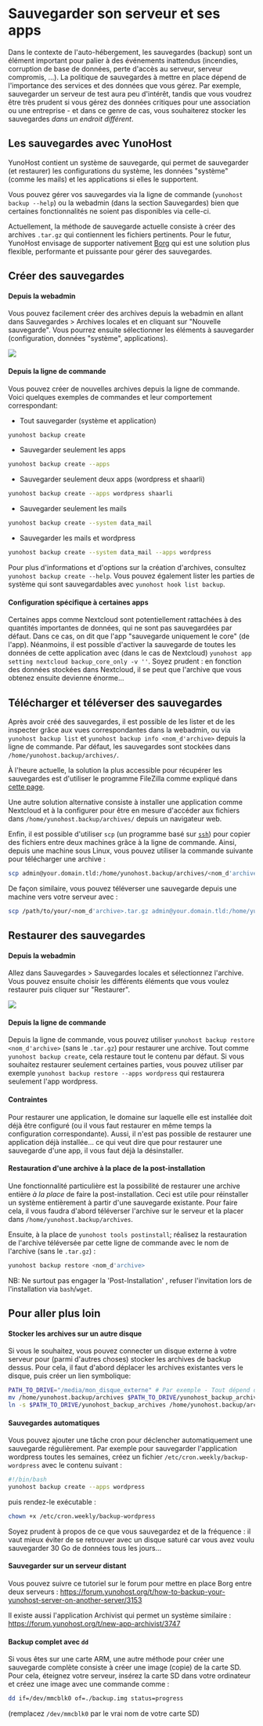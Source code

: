 Sauvegarder son serveur et ses apps
===================================

Dans le contexte de l'auto-hébergement, les sauvegardes (backup) sont un élément important pour palier à des événements inattendus (incendies, corruption de base de données, perte d'accès au serveur, serveur compromis, ...). La politique de sauvegardes à mettre en place dépend de l'importance des services et des données que vous gérez. Par exemple, sauvegarder un serveur de test aura peu d'intérêt, tandis que vous voudrez être très prudent si vous gérez des données critiques pour une association ou une entreprise - et dans ce genre de cas, vous souhaiterez stocker les sauvegardes *dans un endroit différent*.

Les sauvegardes avec YunoHost
-----------------------------

YunoHost contient un système de sauvegarde, qui permet de sauvegarder (et restaurer) les configurations du système, les données "système" (comme les mails) et les applications si elles le supportent.

Vous pouvez gérer vos sauvegardes via la ligne de commande (`yunohost backup --help`) ou la webadmin (dans la section Sauvegardes) bien que certaines fonctionnalités ne soient pas disponibles via celle-ci.

Actuellement, la méthode de sauvegarde actuelle consiste à créer des archives `.tar.gz` qui contiennent les fichiers pertinents. Pour le futur, YunoHost envisage de supporter nativement [Borg](https://www.borgbackup.org/) qui est une solution plus flexible, performante et puissante pour gérer des sauvegardes.

Créer des sauvegardes
---------------------

#### Depuis la webadmin

Vous pouvez facilement créer des archives depuis la webadmin en allant dans Sauvegardes > Archives locales et en cliquant sur "Nouvelle sauvegarde". Vous pourrez ensuite sélectionner les éléments à sauvegarder (configuration, données "système", applications).

![](/images/backup.png)

#### Depuis la ligne de commande

Vous pouvez créer de nouvelles archives depuis la ligne de commande. Voici quelques exemples de commandes et leur comportement correspondant:

- Tout sauvegarder (système et application)
```bash
yunohost backup create
```

- Sauvegarder seulement les apps
```bash
yunohost backup create --apps
```

- Sauvegarder seulement deux apps (wordpress et shaarli)
```bash
yunohost backup create --apps wordpress shaarli
```

- Sauvegarder seulement les mails
```bash
yunohost backup create --system data_mail
```

- Sauvegarder les mails et wordpress
```bash
yunohost backup create --system data_mail --apps wordpress
```

Pour plus d'informations et d'options sur la création d'archives, consultez `yunohost backup create --help`. Vous pouvez également lister les parties de système qui sont sauvegardables avec `yunohost hook list backup`.

#### Configuration spécifique à certaines apps

Certaines apps comme Nextcloud sont potentiellement rattachées à des quantités importantes de données, qui ne sont pas sauvegardées par défaut. Dans ce cas, on dit que l'app "sauvegarde uniquement le core" (de l'app). Néanmoins, il est possible d'activer la sauvegarde de toutes les données de cette application avec (dans le cas de Nextcloud) `yunohost app setting nextcloud backup_core_only -v ''`. Soyez prudent : en fonction des données stockées dans Nextcloud, il se peut que l'archive que vous obtenez ensuite devienne énorme...

Télécharger et téléverser des sauvegardes
-----------------------------------------

Après avoir créé des sauvegardes, il est possible de les lister et de les inspecter grâce aux vues correspondantes dans la webadmin, ou via `yunohost backup list` et `yunohost backup info <nom_d'archive>` depuis la ligne de commande. Par défaut, les sauvegardes sont stockées dans `/home/yunohost.backup/archives/`.

À l'heure actuelle, la solution la plus accessible pour récupérer les sauvegardes est d'utiliser le programme FileZilla comme expliqué dans [cette page](/filezilla_fr).

Une autre solution alternative consiste à installer une application comme Nextcloud et à la configurer pour être en mesure d'accéder aux fichiers dans `/home/yunohost.backup/archives/` depuis un navigateur web.

Enfin, il est possible d'utiliser `scp` (un programme basé sur [`ssh`](/ssh)) pour copier des fichiers entre deux machines grâce à la ligne de commande. Ainsi, depuis une machine sous Linux, vous pouvez utiliser la commande suivante pour télécharger une archive :

```bash
scp admin@your.domain.tld:/home/yunohost.backup/archives/<nom_d'archive>.tar.gz ./
```

De façon similaire, vous pouvez téléverser une sauvegarde depuis une machine vers votre serveur avec :

```bash
scp /path/to/your/<nom_d'archive>.tar.gz admin@your.domain.tld:/home/yunohost.backup/archives/
```

Restaurer des sauvegardes
-------------------------

#### Depuis la webadmin

Allez dans Sauvegardes > Sauvegardes locales et sélectionnez l'archive. Vous pouvez ensuite choisir les différents éléments que vous voulez restaurer puis cliquer sur "Restaurer".

![](/images/restore.png)

#### Depuis la ligne de commande

Depuis la ligne de commande, vous pouvez utiliser `yunohost backup restore <nom_d'archive>` (sans le `.tar.gz`) pour restaurer une archive. Tout comme `yunohost backup create`, cela restaure tout le contenu par défaut. Si vous souhaitez restaurer seulement certaines parties, vous pouvez utiliser par exemple `yunohost backup restore --apps wordpress` qui restaurera seulement l'app wordpress.

#### Contraintes

Pour restaurer une application, le domaine sur laquelle elle est installée doit déjà être configuré (ou il vous faut restaurer en même temps la configuration correspondante). Aussi, il n'est pas possible de restaurer une application déjà installée... ce qui veut dire que pour restaurer une sauvegarde d'une app, il vous faut déjà la désinstaller.

#### Restauration d'une archive à la place de la post-installation

Une fonctionnalité particulière est la possibilité de restaurer une archive entière *à la place* de faire la post-installation. Ceci est utile pour réinstaller un système entièrement à partir d'une sauvegarde existante. Pour faire cela, il vous faudra d'abord téléverser l'archive sur le serveur et la placer dans `/home/yunohost.backup/archives`.

Ensuite, à la place de `yunohost tools postinstall`; réalisez la restauration de l'archive téléversée par cette ligne de commande avec le nom de l'archive (sans le `.tar.gz`) :

```bash
yunohost backup restore <nom_d'archive>
```

NB: Ne surtout pas engager la 'Post-Installation' , refuser l'invitation lors de l'installation via `bash`/`wget`.

Pour aller plus loin
--------------------

#### Stocker les archives sur un autre disque

Si vous le souhaitez, vous pouvez connecter un disque externe à votre serveur pour (parmi d'autres choses) stocker les archives de backup dessus. Pour cela, il faut d'abord déplacer les archives existantes vers le disque, puis créer un lien symbolique: 

```bash
PATH_TO_DRIVE="/media/mon_disque_externe" # Par exemple - Tout dépend d'où le disque est monté
mv /home/yunohost.backup/archives $PATH_TO_DRIVE/yunohost_backup_archives
ln -s $PATH_TO_DRIVE/yunohost_backup_archives /home/yunohost.backup/archives
```

#### Sauvegardes automatiques

Vous pouvez ajouter une tâche cron pour déclencher automatiquement une sauvegarde régulièrement. Par exemple pour sauvegarder l'application wordpress toutes les semaines, créez un fichier `/etc/cron.weekly/backup-wordpress` avec le contenu suivant :

```bash
#!/bin/bash
yunohost backup create --apps wordpress
```
puis rendez-le exécutable :

```bash
chown +x /etc/cron.weekly/backup-wordpress
```

Soyez prudent à propos de ce que vous sauvegardez et de la fréquence : il vaut mieux éviter de se retrouver avec un disque saturé car vous avez voulu sauvegarder 30 Go de données tous les jours...

#### Sauvegarder sur un serveur distant

Vous pouvez suivre ce tutoriel sur le forum pour mettre en place Borg entre deux serveurs : https://forum.yunohost.org/t/how-to-backup-your-yunohost-server-on-another-server/3153

Il existe aussi l'application Archivist qui permet un système similaire : https://forum.yunohost.org/t/new-app-archivist/3747

#### Backup complet avec `dd`

Si vous êtes sur une carte ARM, une autre méthode pour créer une sauvegarde complète consiste à créer une image (copie) de la carte SD. Pour cela, éteignez votre serveur, insérez la carte SD dans votre ordinateur et créez une image avec une commande comme :

```bash
dd if=/dev/mmcblk0 of=./backup.img status=progress
```

(remplacez `/dev/mmcblk0` par le vrai nom de votre carte SD)
